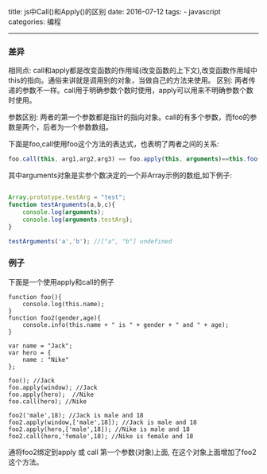 title: js中Call()和Apply()的区别
date: 2016-07-12
tags: 
    - javascript
categories: 编程

---

### 差异

相同点: call和apply都是改变函数的作用域(改变函数的上下文),改变函数作用域中this的指向。通俗来讲就是调用别的对象，当做自己的方法来使用。
区别: 两者传递的参数不一样。call用于明确参数个数时使用，apply可以用来不明确参数个数时使用。

参数区别: 两者的第一个参数都是指针的指向对象。call的有多个参数，而foo的参数是两个，后者为一个参数数组。

<!--more-->  

下面是foo,call使用foo这个方法的表达式，也表明了两者之间的关系:

```javascript
foo.call(this, arg1,arg2,arg3) == foo.apply(this, arguments)==this.foo(arg1, arg2, arg3)
```

其中arguments对象是实参个数决定的一个非Array示例的数组,如下例子:

```javascript  

Array.prototype.testArg = "test";
function testArguments(a,b,c){
    console.log(arguments);
    console.log(arguments.testArg);
}

testArguments('a','b'); //["a", "b"] undefined
```

### 例子

下面是一个使用apply和call的例子

```
function foo(){
    console.log(this.name);
}
function foo2(gender,age){
    console.info(this.name + " is " + gender + " and " + age);
}

var name = "Jack";
var hero = {
    name : "Nike"
};

foo(); //Jack
foo.apply(window); //Jack
foo.apply(hero);  //Nike
foo.call(hero); //Nike

foo2('male',18); //Jack is male and 18
foo2.apply(window,['male',18]); //Jack is male and 18
foo2.apply(hero,['male',18]); //Nike is male and 18
foo2.call(hero,'female',18); //Nike is female and 18

```

通将foo2绑定到apply 或 call 第一个参数(对象)上面, 在这个对象上面增加了foo2这个方法。
